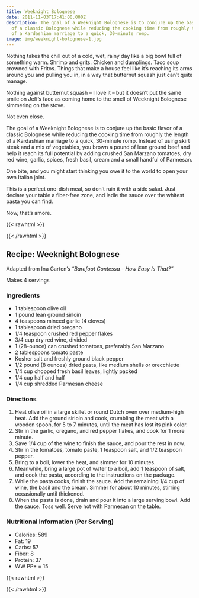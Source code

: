 ```yaml
---
title: Weeknight Bolognese
date: 2011-11-03T17:41:00.000Z
description: The goal of a Weeknight Bolognese is to conjure up the basic flavor
  of a classic Bolognese while reducing the cooking time from roughly the length
  of a Kardashian marriage to a quick, 30-minute romp.
image: img/weeknight-bolognese-1.jpg
---
```

Nothing takes the chill out of a cold, wet, rainy day like a big bowl full of something warm. Shrimp and grits. Chicken and dumplings. Taco soup crowned with Fritos. Things that make a house feel like it’s reaching its arms around you and pulling you in, in a way that butternut squash just can’t quite manage.

Nothing against butternut squash – I love it – but it doesn’t put the same smile on Jeff’s face as coming home to the smell of Weeknight Bolognese simmering on the stove.

Not even close.

The goal of a Weeknight Bolognese is to conjure up the basic flavor of a classic Bolognese while reducing the cooking time from roughly the length of a Kardashian marriage to a quick, 30-minute romp. Instead of using skirt steak and a mix of vegetables, you brown a pound of lean ground beef and help it reach its full potential by adding crushed San Marzano tomatoes, dry red wine, garlic, spices, fresh basil, cream and a small handful of Parmesan.

One bite, and you might start thinking you owe it to the world to open your own Italian joint.

This is a perfect one-dish meal, so don’t ruin it with a side salad. Just declare your table a fiber-free zone, and ladle the sauce over the whitest pasta you can find.

Now, that’s amore.

{{< rawhtml >}}<section class=recipe>{{< /rawhtml >}}

## Recipe: Weeknight Bolognese

Adapted from Ina Garten’s <cite>“Barefoot Contessa - How Easy Is That?”</cite>

Makes 4 servings

### Ingredients

* 1 tablespoon olive oil
* 1 pound lean ground sirloin
* 4 teaspoons minced garlic (4 cloves)
* 1 tablespoon dried oregano
* 1/4 teaspoon crushed red pepper flakes
* 3/4 cup dry red wine, divided
* 1 (28-ounce) can crushed tomatoes, preferably San Marzano
* 2 tablespoons tomato paste
* Kosher salt and freshly ground black pepper
* 1/2 pound (8 ounces) dried pasta, like medium shells or orecchiette
* 1/4 cup chopped fresh basil leaves, lightly packed
* 1/4 cup half and half
* 1/4 cup shredded Parmesan cheese

### Directions

1. Heat olive oil in a large skillet or round Dutch oven over medium-high heat. Add the ground sirloin and cook, crumbling the meat with a wooden spoon, for 5 to 7 minutes, until the meat has lost its pink color.
2. Stir in the garlic, oregano, and red pepper flakes, and cook for 1 more minute.
3. Save 1/4 cup of the wine to finish the sauce, and pour the rest in now.
4. Stir in the tomatoes, tomato paste, 1 teaspoon salt, and 1/2 teaspoon pepper.
5. Bring to a boil, lower the heat, and simmer for 10 minutes.
6. Meanwhile, bring a large pot of water to a boil, add 1 teaspoon of salt, and cook the pasta, according to the instructions on the package.
7. While the pasta cooks, finish the sauce. Add the remaining 1/4 cup of wine, the basil and the cream. Simmer for about 10 minutes, stirring occasionally until thickened.
8. When the pasta is done, drain and pour it into a large serving bowl. Add the sauce. Toss well. Serve hot with Parmesan on the table.

### Nutritional Information (Per Serving)

* Calories: 589
* Fat: 19
* Carbs: 57
* Fiber: 8
* Protein: 37
* WW PP+ = 15

{{< rawhtml >}}</section>{{< /rawhtml >}}